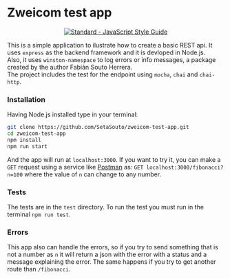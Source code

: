 # Zweicom test app

<p align="center">
  <a href="https://standardjs.com"><img src="https://img.shields.io/badge/code_style-standard-brightgreen.svg" alt="Standard - JavaScript Style Guide"></a>
</p>

This is a simple application to ilustrate how to create a basic REST api. It uses `express` as the backend framework and it is devloped in Node.js.  
Also, it uses `winston-namespace` to log errors or info messages, a package created by the author Fabián Souto Herrera.  
The project includes the test for the endpoint using `mocha`, `chai` and `chai-http`.  

### Installation

Having Node.js installed type in your terminal:
```bash
git clone https://github.com/SetaSouto/zweicom-test-app.git
cd zweicom-test-app
npm install
npm run start
```
And the app will run at `localhost:3000`. If you want to try it, you can make a `GET` request using a service like [Postman](https://www.getpostman.com/) as: `GET localhost:3000/fibonacci?n=100` where the value of `n` can change to any number.  

### Tests

The tests are in the `test` directory. To run the test you must run in the terminal `npm run test`.

### Errors

This app also can handle the errors, so if you try to send something that is not a number as `n` it will return a json with the error with a status and a message explaining the error. The same happens if you try to get another route than `/fibonacci`.